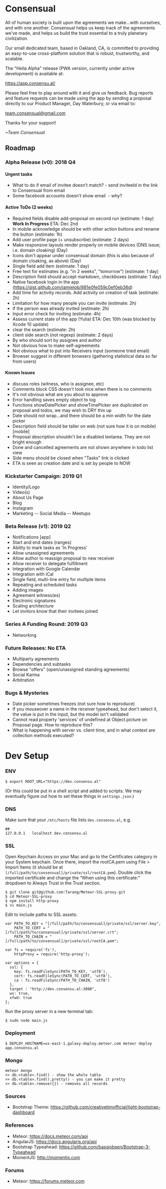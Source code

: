 # Consensual
All of human society is built upon the agreements we make...with ourselves, and with one another.
Consensual helps us keep track of the agreements we've made, and helps us build the trust
essential to a truly planetary civilization.

Our small dedicated team, based in Oakland, CA, is committed to providing an easy-to-use cross-platform
solution that is robust, trustworthy, and scalable.

The "Hella Alpha" release (PWA version, currently under active development) is available at:

https://app.consensu.al/

Please feel free to play around with it and give us feedback. Bug reports and feature requests can be
made using the app by sending a proposal directly to our Product Manager, Day Waterbury, or via email to:

team.consensual@gmail.com

Thanks for your support!

*~Team Consensual*

## Roadmap

### Alpha Release (v0): 2018 Q4
#### Urgent tasks
- What to do if email of invitee doesn’t match? - send inviteeId in the link to Consensual from email
- Some facebook accounts doesn’t show email  - why?

#### Active ToDo (2 weeks)
- Required fields disable add-proposal on second run (estimate: 1 day) **Work In Progress** ETA: Dec 2nd
- In mobile acknowledge should be with other action buttons and rename the button (estimate: 1h)
- Add user profile page (+ unsubscribe) (estimate: 2 days)
- Make responsive layouts render properly on mobile devices (DNS issue; i.e. domain cloaking) (Day)
- Icons don't appear under consensual domain (this is also because of domain cloaking, as above) (Day)
- Single field add item (estimate: 1 day)
- Free text for estimates (e.g. "in 2 weeks", "tomorrow") (estimate: 1 day)
- Description field should accept markdown, checkboxes (estimate: 1 day)
- Native facebook login in the app (https://gist.github.com/jamielob/881e0fe059c0ef0eb36d)
- Add time for activity records. Add activity on creation of task (estimate: 2h)
- Limitation for how many people you can invite (estimate: 2h)
- If the person was already invited (estimate: 2h)
- Input error check for inviting (estimate: 4h)
- Assess current state of the app (Yulia) ETA: Dec 10th (was blocked by Xcode 10 update)
- clear the search (estimate: 2h)
- client side search (not regexp) (estimate: 2 days)
- By who should sort by assignee and author
- Not obvious how to make self-agreements
- Not obvious what to put into Receivers input (someone tried email)
- Browser suggest in different browsers (gathering statistical data so far from users)

#### Known Issues
- discuss roles (witness, who is assignee, etc)
- Comments block CSS doesn't look nice when there is no comments
- It's not obvious what are you about to approve
- Error handling saves empty object to log
- Functions showDatePicker and showTimePicker are duplicated on proposal and todos, we may wish to DRY this up
- Date should not wrap...and there should be a min width for the date picker
- Description field should be taller on web (not sure how it is on mobile) [mobile]
- Proposal description shouldn't be a disabled textarea. They are not bright enough
- Done and cancelled agreements are not shown anywhere in todo list view
- Side menu should be closed when "Tasks" link is clicked
- ETA is seen as creation date and is set by people to NOW

### Kickstarter Campaign: 2019 Q1
- Identity/Logo
- Video(s)
- About Us Page
- Blog
- Instagram
- Marketing
-- Social Media
-- Meetups

### Beta Release (v1): 2019 Q2
- Notifications [app]
- Start and end dates (ranges)
- Ability to mark tasks as 'In Progress'
- Allow unassigned agreements
- Allow author to reassign proposal to new receiver
- Allow receiver to delegate fulfillment
- Integration with Google Calendar
- Integration with iCal
- Single field, multi-line entry for multiple items
- Repeating and scheduled tasks
- Adding images
- Agreement witness(es)
- Electronic signatures
- Scaling architecture
- Let invitors know that their invitees joined

### Series A Funding Round: 2019 Q3
- Networking

### Future Releases: No ETA
- Multiparty agreements
- Dependencies and subtasks
- Browse "offers" (open/unassigned standing agreements)
- Social Karma
- Arbitration

### Bugs & Mysteries
- Date picker sometimes freezes (not sure how to reproduce)
- If you mouseover a name in the receiver typeahead, but don't select it, the value is put in the input, but the model isn't validated
- Cannot read property 'services' of undefined at Object.picture on Proposal page. How to reproduce this?
- What is happening with server vs. client time, and in what context are collection methods executed?

# Dev Setup

### ENV
```
$ export ROOT_URL="https://dev.consensu.al"
```
(Or this could be put in a shell script and added to scripts. We may eventually figure out how to set these things in `settings.json`.)

### DNS
Make sure that your `/etc/hosts` file lists `dev.consensu.al`, e.g.

```
##
127.0.0.1	localhost dev.consensu.al
```

### SSL
Open Keychain Access on your Mac and go to the Certificates category in your System keychain. Once there, import the rootCA.pem using File > Import Items (it should be at `[/full/path/to/consensual]/private/ssl/rootCA.pem`). Double click the imported certificate and change the “When using this certificate:” dropdown to Always Trust in the Trust section.

```
$ git clone git@github.com:Tarang/Meteor-SSL-proxy.git 
$ cd Meteor-SSL-proxy
$ npm install http-proxy
$ vi main.js
```

Edit to include paths to SSL assets:

```
var PATH_TO_KEY = "[/full/path/to/consensual]/private/ssl/server.key",
    PATH_TO_CERT = "[/full/path/to/consensual]/private/ssl/server.crt";
    PATH_TO_CHAIN = "[/full/path/to/consensual]/private/ssl/rootCA.pem";

var fs = require('fs'),
    httpProxy = require('http-proxy');

var options = {
  ssl: {
    key: fs.readFileSync(PATH_TO_KEY, 'utf8'),
    cert: fs.readFileSync(PATH_TO_CERT, 'utf8'),
    ca : fs.readFileSync(PATH_TO_CHAIN, 'utf8')
  },
  target : "http://dev.consensu.al:3000",
  ws: true,
  xfwd: true
};
```
Run the proxy server in a new terminal tab:

```
$ sudo node main.js
```

### Deployment
```
$ DEPLOY_HOSTNAME=us-east-1.galaxy-deploy.meteor.com meteor deploy app.consensu.al
```

### Mongo

```
meteor mongo
>> db.<table>.find() - show the whole table
>> db.<table>.find().pretty() - you can make it pretty
>> db.<table>.remove({}) - removes all records
```

### Sources
* Bootstrap Theme: https://github.com/creativetimofficial/light-bootstrap-dashboard

### References
* Meteor: https://docs.meteor.com/api
* AngularJS: https://docs.angularjs.org/api
* Bootstrap Typeahead: https://github.com/bassjobsen/Bootstrap-3-Typeahead
* MomentJS: http://momentjs.com

### Forums
* Meteor: https://forums.meteor.com